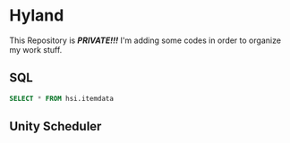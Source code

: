 # Hyland
This Repository is _**PRIVATE!!!**_
I'm adding some codes in order to organize my work stuff.

## SQL
```sql
SELECT * FROM hsi.itemdata

```

## Unity Scheduler
